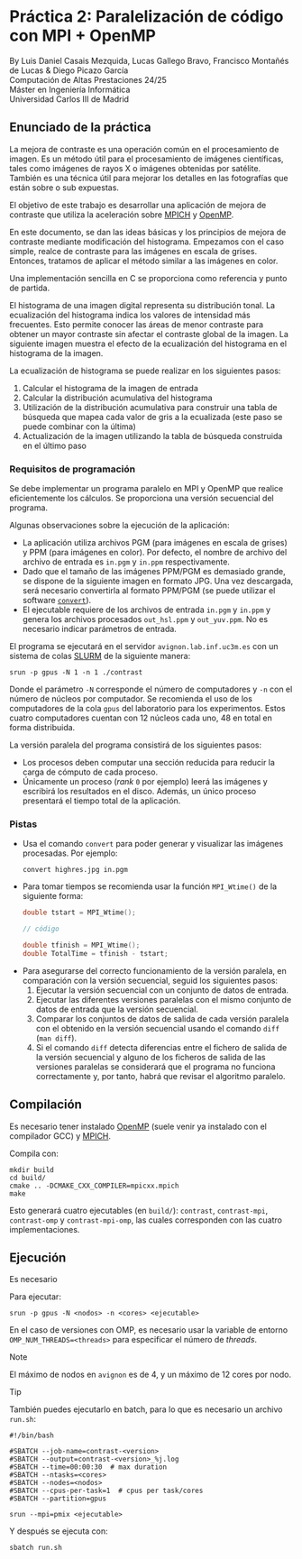 # Práctica 2: Paralelización de código con MPI + OpenMP
By Luis Daniel Casais Mezquida, Lucas Gallego Bravo, Francisco Montañés de Lucas & Diego Picazo García  
Computación de Altas Prestaciones 24/25  
Máster en Ingeniería Informática  
Universidad Carlos III de Madrid


## Enunciado de la práctica
La mejora de contraste es una operación común en el procesamiento de imagen. Es un método útil para el procesamiento de imágenes científicas, tales como imágenes de rayos X o imágenes obtenidas por satélite. También es una técnica útil para mejorar los detalles en las fotografías que están sobre o sub expuestas.

El objetivo de este trabajo es desarrollar una aplicación de mejora de contraste que utiliza la aceleración sobre [MPICH](https://www.mpich.org/) y [OpenMP](https://www.openmp.org/).

En este documento, se dan las ideas básicas y los principios de mejora de contraste mediante modificación del histograma. Empezamos con el caso simple, realce de contraste para las imágenes en escala de grises. Entonces, tratamos de aplicar el método similar a las imágenes en color.

Una implementación sencilla en C se proporciona como referencia y punto de partida.

El histograma de una imagen digital representa su distribución tonal. La ecualización del histograma indica los valores de intensidad más frecuentes. Esto permite conocer las áreas de menor contraste para obtener un mayor contraste sin afectar el contraste global de la imagen. La siguiente imagen muestra el efecto de la ecualización del histograma en el histograma de la imagen.

La ecualización de histograma se puede realizar en los siguientes pasos:
1. Calcular el histograma de la imagen de entrada
2. Calcular la distribución acumulativa del histograma
3. Utilización de la distribución acumulativa para construir una tabla de búsqueda que mapea cada valor de gris a la ecualizada (este paso se puede combinar con la última)
4. Actualización de la imagen utilizando la tabla de búsqueda construida en el último paso


### Requisitos de programación
Se debe implementar un programa paralelo en MPI y OpenMP que realice eficientemente los cálculos. Se proporciona una versión secuencial del programa.

Algunas observaciones sobre la ejecución de la aplicación:
- La aplicación utiliza archivos PGM (para imágenes en escala de grises) y PPM (para imágenes en color). Por defecto, el nombre de archivo del archivo de entrada es `in.pgm` y `in.ppm` respectivamente.
- Dado que el tamaño de las imágenes PPM/PGM es demasiado grande, se dispone de la siguiente imagen en formato JPG. Una vez descargada, será necesario convertirla al formato PPM/PGM (se puede utilizar el software [`convert`](https://www.imagemagick.org/script/convert.php)).
- El ejecutable requiere de los archivos de entrada `in.pgm` y `in.ppm` y genera los archivos procesados
`out_hsl.ppm` y `out_yuv.ppm`. No es necesario indicar parámetros de entrada.

El programa se ejecutará en el servidor `avignon.lab.inf.uc3m.es` con un sistema de colas [SLURM](https://slurm.schedmd.com/) de la siguiente manera:
```
srun -p gpus -N 1 -n 1 ./contrast
```
Donde el parámetro `-N` corresponde el número de computadores y `-n` con el número de núcleos por computador. Se recomienda el uso de los computadores de la cola `gpus` del laboratorio para los experimentos. Estos cuatro computadores cuentan con 12 núcleos cada uno, 48 en total en forma distribuida.

La versión paralela del programa consistirá de los siguientes pasos:
- Los procesos deben computar una sección reducida para reducir la carga de cómputo de cada proceso.
- Únicamente un proceso (_rank_ `0` por ejemplo) leerá las imágenes y escribirá los resultados en el disco. Además, un único proceso presentará el tiempo total de la aplicación.

### Pistas
- Usa el comando `convert` para poder generar y visualizar las imágenes procesadas.
  Por ejemplo:
  ```
  convert highres.jpg in.pgm
  ```
- Para tomar tiempos se recomienda usar la función `MPI_Wtime()` de la siguiente forma:
  ```cpp
  double tstart = MPI_Wtime();

  // código

  double tfinish = MPI_Wtime();
  double TotalTime = tfinish - tstart;
  ```
- Para asegurarse del correcto funcionamiento de la versión paralela, en comparación con la versión
secuencial, seguid los siguientes pasos:
  1. Ejecutar la versión secuencial con un conjunto de datos de entrada.
  2. Ejecutar las diferentes versiones paralelas con el mismo conjunto de datos de entrada que la versión secuencial.
  3. Comparar los conjuntos de datos de salida de cada versión paralela con el obtenido en la versión secuencial usando el comando `diff` (`man diff`).
  4. Si el comando `diff` detecta diferencias entre el fichero de salida de la versión secuencial y alguno de los ficheros de salida de las versiones paralelas se considerará que el programa no funciona correctamente y, por tanto, habrá que revisar el algoritmo paralelo.


## Compilación
Es necesario tener instalado [OpenMP](https://www.openmp.org/) (suele venir ya instalado con el compilador GCC) y [MPICH](https://www.mpich.org/).

Compila con:
```
mkdir build
cd build/
cmake .. -DCMAKE_CXX_COMPILER=mpicxx.mpich
make
```

Esto generará cuatro ejecutables (en `build/`): `contrast`, `contrast-mpi`, `contrast-omp` y `contrast-mpi-omp`, las cuales corresponden con las cuatro implementaciones.


## Ejecución
Es necesario


Para ejecutar:
```
srun -p gpus -N <nodos> -n <cores> <ejecutable>
```

En el caso de versiones con OMP, es necesario usar la variable de entorno `OMP_NUM_THREADS=<threads>` para especificar el número de _threads_.




> [!NOTE]
> El máximo de nodos en `avignon` es de 4, y un máximo de 12 cores por nodo.

> [!TIP]
> También puedes ejecutarlo en batch, para lo que es necesario un archivo `run.sh`:
> ```
> #!/bin/bash
>
> #SBATCH --job-name=contrast-<version>
> #SBATCH --output=contrast-<version>_%j.log
> #SBATCH --time=00:00:30  # max duration
> #SBATCH --ntasks=<cores>
> #SBATCH --nodes=<nodos>
> #SBATCH --cpus-per-task=1  # cpus per task/cores
> #SBATCH --partition=gpus
> 
> srun --mpi=pmix <ejecutable>
> ```
>
> Y después se ejecuta con:
> ```
> sbatch run.sh
> ```
